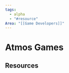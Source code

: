 ```yaml
---
tags:
  - alpha
  - "#resource"
Area: "[[Game Developers]]"
---
```


# Atmos Games


## Resources



